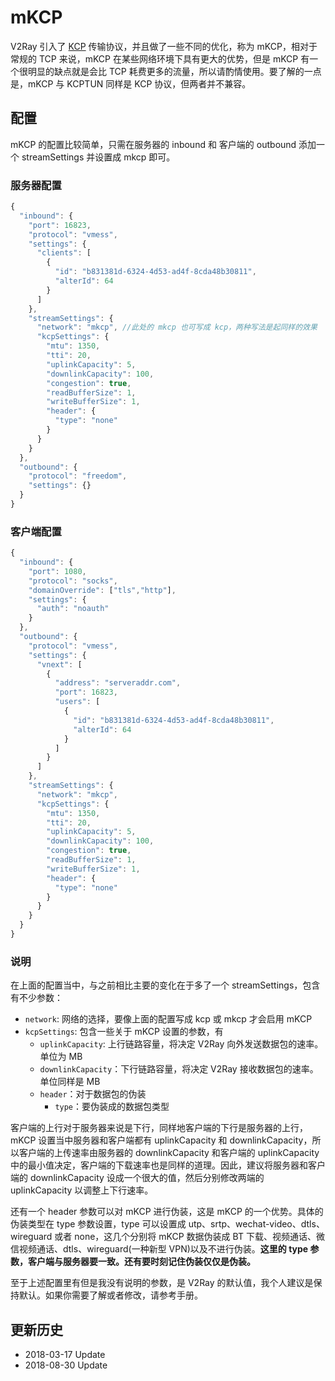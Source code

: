 # mKCP

V2Ray 引入了 [KCP](https://github.com/skywind3000/kcp) 传输协议，并且做了一些不同的优化，称为 mKCP，相对于常规的 TCP 来说，mKCP 在某些网络环境下具有更大的优势，但是 mKCP 有一个很明显的缺点就是会比 TCP 耗费更多的流量，所以请酌情使用。要了解的一点是，mKCP 与 KCPTUN 同样是 KCP 协议，但两者并不兼容。

## 配置

mKCP 的配置比较简单，只需在服务器的 inbound 和 客户端的 outbound 添加一个 streamSettings 并设置成 mkcp 即可。

### 服务器配置

```javascript
{
  "inbound": {
    "port": 16823,
    "protocol": "vmess",
    "settings": {
      "clients": [
        {
          "id": "b831381d-6324-4d53-ad4f-8cda48b30811",
          "alterId": 64
        }
      ]
    },
    "streamSettings": {
      "network": "mkcp", //此处的 mkcp 也可写成 kcp，两种写法是起同样的效果
      "kcpSettings": {
        "mtu": 1350,
        "tti": 20,
        "uplinkCapacity": 5,
        "downlinkCapacity": 100,
        "congestion": true,
        "readBufferSize": 1,
        "writeBufferSize": 1,
        "header": {
          "type": "none"
        }
      }
    }
  },
  "outbound": {
    "protocol": "freedom",
    "settings": {}
  }
}
```

### 客户端配置

```javascript
{
  "inbound": {
    "port": 1080,
    "protocol": "socks",
    "domainOverride": ["tls","http"],
    "settings": {
      "auth": "noauth"
    }
  },
  "outbound": {
    "protocol": "vmess",
    "settings": {
      "vnext": [
        {
          "address": "serveraddr.com",
          "port": 16823,
          "users": [
            {
              "id": "b831381d-6324-4d53-ad4f-8cda48b30811",
              "alterId": 64
            }
          ]
        }
      ]
    },
    "streamSettings": {
      "network": "mkcp",
      "kcpSettings": {
        "mtu": 1350,
        "tti": 20,
        "uplinkCapacity": 5,
        "downlinkCapacity": 100,
        "congestion": true,
        "readBufferSize": 1,
        "writeBufferSize": 1,
        "header": {
          "type": "none"
        }
      }
    }
  }
}
```

### 说明

在上面的配置当中，与之前相比主要的变化在于多了一个 streamSettings，包含有不少参数：
* `network`: 网络的选择，要像上面的配置写成 kcp 或 mkcp 才会启用 mKCP
* `kcpSettings`: 包含一些关于 mKCP 设置的参数，有
  * `uplinkCapacity`: 上行链路容量，将决定 V2Ray 向外发送数据包的速率。单位为 MB
  * `downlinkCapacity`：下行链路容量，将决定 V2Ray 接收数据包的速率。单位同样是 MB
  * `header`：对于数据包的伪装
    * `type`：要伪装成的数据包类型

客户端的上行对于服务器来说是下行，同样地客户端的下行是服务器的上行，mKCP 设置当中服务器和客户端都有 uplinkCapacity 和 downlinkCapacity，所以客户端的上传速率由服务器的 downlinkCapacity 和客户端的 uplinkCapacity 中的最小值决定，客户端的下载速率也是同样的道理。因此，建议将服务器和客户端的 downlinkCapacity 设成一个很大的值，然后分别修改两端的 uplinkCapacity 以调整上下行速率。

还有一个 header 参数可以对 mKCP 进行伪装，这是 mKCP 的一个优势。具体的伪装类型在 type 参数设置，type 可以设置成 utp、srtp、wechat-video、dtls、wireguard 或者 none，这几个分别将 mKCP 数据伪装成 BT 下载、视频通话、微信视频通话、dtls、wireguard(一种新型 VPN)以及不进行伪装。**这里的 type 参数，客户端与服务器要一致。还有要时刻记住伪装仅仅是伪装。**

至于上述配置里有但是我没有说明的参数，是 V2Ray 的默认值，我个人建议是保持默认。如果你需要了解或者修改，请参考手册。

## 更新历史

- 2018-03-17 Update
- 2018-08-30 Update

